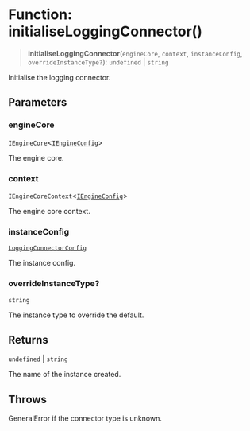 # Function: initialiseLoggingConnector()

> **initialiseLoggingConnector**(`engineCore`, `context`, `instanceConfig`, `overrideInstanceType?`): `undefined` \| `string`

Initialise the logging connector.

## Parameters

### engineCore

`IEngineCore`\<[`IEngineConfig`](../interfaces/IEngineConfig.md)\>

The engine core.

### context

`IEngineCoreContext`\<[`IEngineConfig`](../interfaces/IEngineConfig.md)\>

The engine core context.

### instanceConfig

[`LoggingConnectorConfig`](../type-aliases/LoggingConnectorConfig.md)

The instance config.

### overrideInstanceType?

`string`

The instance type to override the default.

## Returns

`undefined` \| `string`

The name of the instance created.

## Throws

GeneralError if the connector type is unknown.
